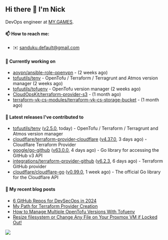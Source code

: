 ## Hi there 👋 I'm Nick

DevOps engineer at [MY.GAMES](https://my.games/).

#### 📫 How to reach me:

- ✉️ sanduku.default@gmail.com

#### 👷 Currently working on


- [aovpn/ansible-role-openvpn](https://github.com/aovpn/ansible-role-openvpn) -  (2 weeks ago)
- [tofuutils/tenv](https://github.com/tofuutils/tenv) - OpenTofu / Terraform / Terragrunt and Atmos version manager (2 weeks ago)
- [tofuutils/tofuenv](https://github.com/tofuutils/tofuenv) - OpenTofu version manager (2 weeks ago)
- [CloudOpsKit/terraform-provider-s3](https://github.com/CloudOpsKit/terraform-provider-s3) -  (1 month ago)
- [terraform-vk-cs-modules/terraform-vk-cs-storage-bucket](https://github.com/terraform-vk-cs-modules/terraform-vk-cs-storage-bucket) -  (1 month ago)

#### 🔭 Latest releases I've contributed to

- [tofuutils/tenv](https://github.com/tofuutils/tenv) ([v2.5.0](https://github.com/tofuutils/tenv/releases/tag/v2.5.0), today) - OpenTofu / Terraform / Terragrunt and Atmos version manager
- [cloudflare/terraform-provider-cloudflare](https://github.com/cloudflare/terraform-provider-cloudflare) ([v4.37.0](https://github.com/cloudflare/terraform-provider-cloudflare/releases/tag/v4.37.0), 3 days ago) - Cloudflare Terraform Provider
- [google/go-github](https://github.com/google/go-github) ([v63.0.0](https://github.com/google/go-github/releases/tag/v63.0.0), 4 days ago) - Go library for accessing the GitHub v3 API
- [integrations/terraform-provider-github](https://github.com/integrations/terraform-provider-github) ([v6.2.3](https://github.com/integrations/terraform-provider-github/releases/tag/v6.2.3), 6 days ago) - Terraform GitHub provider
- [cloudflare/cloudflare-go](https://github.com/cloudflare/cloudflare-go) ([v0.99.0](https://github.com/cloudflare/cloudflare-go/releases/tag/v0.99.0), 1 week ago) - The official Go library for the Cloudflare API

#### 📜 My recent blog posts
- [6 GitHub Repos for DevSecOps in 2024](https://hackernoon.com/6-github-repos-for-devsecops-in-2024)
- [My Path for Terraform Provider Creation](https://hackernoon.com/my-path-for-terraform-provider-creation)
- [How to Manage Multiple OpenTofu Versions With Tofuenv](https://hackernoon.com/how-to-manage-multiple-opentofu-versions-with-tofuenv)
- [Resize filesystem or Change Any File on Your Proxmox VM if Locked Out!](https://hackernoon.com/resize-filesystem-or-change-any-file-on-your-proxmox-vm-if-locked-out)

![](https://komarev.com/ghpvc/?username=Nmishin&color=green)
